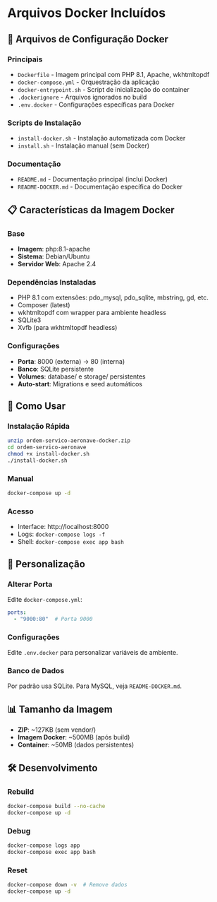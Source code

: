 # Arquivos Docker Incluídos

## 🐳 Arquivos de Configuração Docker

### Principais
- `Dockerfile` - Imagem principal com PHP 8.1, Apache, wkhtmltopdf
- `docker-compose.yml` - Orquestração da aplicação
- `docker-entrypoint.sh` - Script de inicialização do container
- `.dockerignore` - Arquivos ignorados no build
- `.env.docker` - Configurações específicas para Docker

### Scripts de Instalação
- `install-docker.sh` - Instalação automatizada com Docker
- `install.sh` - Instalação manual (sem Docker)

### Documentação
- `README.md` - Documentação principal (inclui Docker)
- `README-DOCKER.md` - Documentação específica do Docker

## 📋 Características da Imagem Docker

### Base
- **Imagem**: php:8.1-apache
- **Sistema**: Debian/Ubuntu
- **Servidor Web**: Apache 2.4

### Dependências Instaladas
- PHP 8.1 com extensões: pdo_mysql, pdo_sqlite, mbstring, gd, etc.
- Composer (latest)
- wkhtmltopdf com wrapper para ambiente headless
- SQLite3
- Xvfb (para wkhtmltopdf headless)

### Configurações
- **Porta**: 8000 (externa) → 80 (interna)
- **Banco**: SQLite persistente
- **Volumes**: database/ e storage/ persistentes
- **Auto-start**: Migrations e seed automáticos

## 🚀 Como Usar

### Instalação Rápida
```bash
unzip ordem-servico-aeronave-docker.zip
cd ordem-servico-aeronave
chmod +x install-docker.sh
./install-docker.sh
```

### Manual
```bash
docker-compose up -d
```

### Acesso
- Interface: http://localhost:8000
- Logs: `docker-compose logs -f`
- Shell: `docker-compose exec app bash`

## 🔧 Personalização

### Alterar Porta
Edite `docker-compose.yml`:
```yaml
ports:
  - "9000:80"  # Porta 9000
```

### Configurações
Edite `.env.docker` para personalizar variáveis de ambiente.

### Banco de Dados
Por padrão usa SQLite. Para MySQL, veja `README-DOCKER.md`.

## 📊 Tamanho da Imagem

- **ZIP**: ~127KB (sem vendor/)
- **Imagem Docker**: ~500MB (após build)
- **Container**: ~50MB (dados persistentes)

## 🛠️ Desenvolvimento

### Rebuild
```bash
docker-compose build --no-cache
docker-compose up -d
```

### Debug
```bash
docker-compose logs app
docker-compose exec app bash
```

### Reset
```bash
docker-compose down -v  # Remove dados
docker-compose up -d
```

